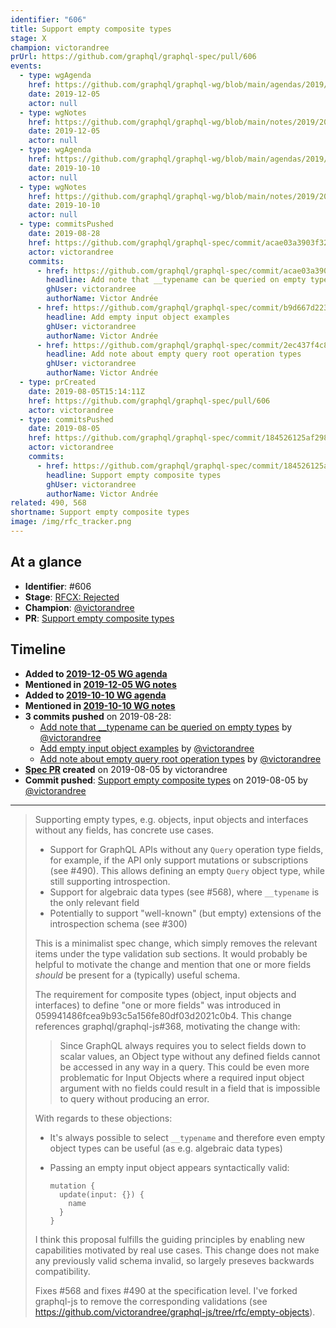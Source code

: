 ```yaml
---
identifier: "606"
title: Support empty composite types
stage: X
champion: victorandree
prUrl: https://github.com/graphql/graphql-spec/pull/606
events:
  - type: wgAgenda
    href: https://github.com/graphql/graphql-wg/blob/main/agendas/2019/2019-12-05.md
    date: 2019-12-05
    actor: null
  - type: wgNotes
    href: https://github.com/graphql/graphql-wg/blob/main/notes/2019/2019-12-05.md
    date: 2019-12-05
    actor: null
  - type: wgAgenda
    href: https://github.com/graphql/graphql-wg/blob/main/agendas/2019/2019-10-10.md
    date: 2019-10-10
    actor: null
  - type: wgNotes
    href: https://github.com/graphql/graphql-wg/blob/main/notes/2019/2019-10-10.md
    date: 2019-10-10
    actor: null
  - type: commitsPushed
    date: 2019-08-28
    href: https://github.com/graphql/graphql-spec/commit/acae03a3903f327b552b60a84824a9a86448c916
    actor: victorandree
    commits:
      - href: https://github.com/graphql/graphql-spec/commit/acae03a3903f327b552b60a84824a9a86448c916
        headline: Add note that __typename can be queried on empty types
        ghUser: victorandree
        authorName: Victor Andrée
      - href: https://github.com/graphql/graphql-spec/commit/b9d667d22355e74800ea9d53c9c888d249304ce0
        headline: Add empty input object examples
        ghUser: victorandree
        authorName: Victor Andrée
      - href: https://github.com/graphql/graphql-spec/commit/2ec437f4c85b7c348a1e9c21af6ece3d850f564a
        headline: Add note about empty query root operation types
        ghUser: victorandree
        authorName: Victor Andrée
  - type: prCreated
    date: 2019-08-05T15:14:11Z
    href: https://github.com/graphql/graphql-spec/pull/606
    actor: victorandree
  - type: commitsPushed
    date: 2019-08-05
    href: https://github.com/graphql/graphql-spec/commit/184526125af298431373e983944301b2f66497cd
    actor: victorandree
    commits:
      - href: https://github.com/graphql/graphql-spec/commit/184526125af298431373e983944301b2f66497cd
        headline: Support empty composite types
        ghUser: victorandree
        authorName: Victor Andrée
related: 490, 568
shortname: Support empty composite types
image: /img/rfc_tracker.png
---
```


## At a glance

- **Identifier**: #606
- **Stage**: [RFCX: Rejected](https://github.com/graphql/graphql-spec/blob/main/CONTRIBUTING.md#stage-x-rejected)
- **Champion**: [@victorandree](https://github.com/victorandree)
- **PR**: [Support empty composite types](https://github.com/graphql/graphql-spec/pull/606)

<!-- BEGIN_CUSTOM_TEXT -->



<!-- END_CUSTOM_TEXT -->

## Timeline

- **Added to [2019-12-05 WG agenda](https://github.com/graphql/graphql-wg/blob/main/agendas/2019/2019-12-05.md)**
- **Mentioned in [2019-12-05 WG notes](https://github.com/graphql/graphql-wg/blob/main/notes/2019/2019-12-05.md)**
- **Added to [2019-10-10 WG agenda](https://github.com/graphql/graphql-wg/blob/main/agendas/2019/2019-10-10.md)**
- **Mentioned in [2019-10-10 WG notes](https://github.com/graphql/graphql-wg/blob/main/notes/2019/2019-10-10.md)**
- **3 commits pushed** on 2019-08-28:
  - [Add note that __typename can be queried on empty types](https://github.com/graphql/graphql-spec/commit/acae03a3903f327b552b60a84824a9a86448c916) by [@victorandree](https://github.com/victorandree)
  - [Add empty input object examples](https://github.com/graphql/graphql-spec/commit/b9d667d22355e74800ea9d53c9c888d249304ce0) by [@victorandree](https://github.com/victorandree)
  - [Add note about empty query root operation types](https://github.com/graphql/graphql-spec/commit/2ec437f4c85b7c348a1e9c21af6ece3d850f564a) by [@victorandree](https://github.com/victorandree)
- **[Spec PR](https://github.com/graphql/graphql-spec/pull/606) created** on 2019-08-05 by victorandree
- **Commit pushed**: [Support empty composite types](https://github.com/graphql/graphql-spec/commit/184526125af298431373e983944301b2f66497cd) on 2019-08-05 by [@victorandree](https://github.com/victorandree)

<!-- VERBATIM -->

---

> Supporting empty types, e.g. objects, input objects and interfaces without any fields, has concrete use cases.
> 
> - Support for GraphQL APIs without any `Query` operation type fields, for example, if the API only support mutations or subscriptions (see #490). This allows defining an empty `Query` object type, while still supporting introspection.
> - Support for algebraic data types (see #568), where `__typename` is the only relevant field
> - Potentially to support "well-known" (but empty) extensions of the introspection schema (see #300)
> 
> This is a minimalist spec change, which simply removes the relevant items under the type validation sub sections. It would probably be helpful to motivate the change and mention that one or more fields _should_ be present for a (typically) useful schema.
> 
> The requirement for composite types (object, input objects and interfaces) to define "one or more fields" was introduced in 059941486fcea9b93c5a156fe80df03d2021c0b4. This change references graphql/graphql-js#368, motivating the change with:
> 
> > Since GraphQL always requires you to select fields down to scalar values, an Object type without any defined fields cannot be accessed in any way in a query. This could be even more problematic for Input Objects where a required input object argument with no fields could result in a field that is impossible to query without producing an error.
> 
> With regards to these objections:
> 
> - It's always possible to select `__typename` and therefore even empty object types can be useful (as e.g. algebraic data types)
> - Passing an empty input object appears syntactically valid:
> 
>     ```gql
>     mutation {
>       update(input: {}) {
>         name
>       }
>     }
>     ```
> 
> I think this proposal fulfills the guiding principles by enabling new capabilities motivated by real use cases. This change does not make any previously valid schema invalid, so largely preseves backwards compatibility.
> 
> Fixes #568 and fixes #490 at the specification level. I've forked graphql-js to remove the corresponding validations (see https://github.com/victorandree/graphql-js/tree/rfc/empty-objects).
